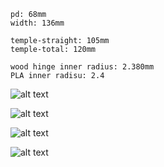 ```
pd: 68mm
width: 136mm

temple-straight: 105mm
temple-total: 120mm

wood hinge inner radius: 2.380mm
PLA inner radisu: 2.4
```

![alt text](https://i.imgur.com/Y4FiP1z.jpg)

![alt text](https://imgur.com/osL4j9Z.jpg)

![alt text](https://imgur.com/nvxVycb.jpg)

![alt text](https://imgur.com/buQOoMe.jpg)
